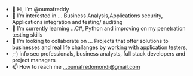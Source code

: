 - 👋 Hi, I’m @oumafreddy
- 👀 I’m interested in ... Business Analysis,Applications security, Applications integration and testing/ auditing 
- 🌱 I’m currently learning ...C#, Python and improving on my penetration testing skills
- 💞️ I’m looking to collaborate on ... Projects that offer solutions to businesses and real life challanges by working with application testers,
-    ;-) info sec professionals, business analysts, full stack developers and project managers
- 📫 How to reach me ...oumafredomondi@gmail.com

<!---
oumafreddy/oumafreddy is a ✨ special ✨ repository because its `README.md` (this file) appears on your GitHub profile.
You can click the Preview link to take a look at your changes.
--->
